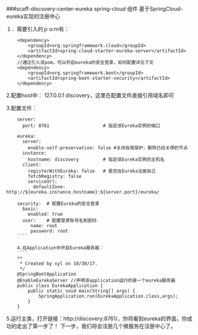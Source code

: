 ###scaff-discovery-center-eureka spring-cloud 组件
基于SpringCloud-eureka实现的注册中心

１．需要引入的ｐｏｍ有：
````
    <dependency>
        <groupId>org.springframework.cloud</groupId>
        <artifactId>spring-cloud-starter-eureka-server</artifactId>
    </dependency>
    //通过引入该pom，可以开启eureka的安全登录，如何配置详见下文
    <dependency>
        <groupId>org.springframework.boot</groupId>
        <artifactId>spring-boot-starter-security</artifactId>
    </dependency>
````
2.配置host中： 127.0.0.1  discovery，这里在配置文件直接引用域名即可

3.配置文件：
````
    server:
      port: 8761                    # 指定该Eureka实例的端口
    
    eureka:
      server:
        enable-self-preservation: false #关闭自我保护，删除已经关停的节点
      instance:
        hostname: discovery         # 指定该Eureka实例的主机名
      client:
        registerWithEureka: false   # 是否在Eureka注册自己
        fetchRegistry: false
        serviceUrl:
          defaultZone: http://${eureka.instance.hostname}:${server.port}/eureka/
    
    security:  # 配置Eureka的安全登录
      basic:
        enabled: true
      user:    # 配置登录账号名和密码
         name: root
         password: root
    ````
    
    4.在Application中开启Eureka服务器：
    ````
    **
     * Created by xyl on 10/30/17.
     */
    @SpringBootApplication
    @EnableEurekaServer //声明该application运行的是一个eureka服务器
    public class EurekaApplication {
        public static void main(String[] args) {
            SpringApplication.run(EurekaApplication.class,args);
        }
    }
````
5.运行主类，打开链接：http://discovery:8761/，你将看到eureka的界面，你成功的走出了第一步了！
下一步，我们将会注册几个微服务在注册中心了。